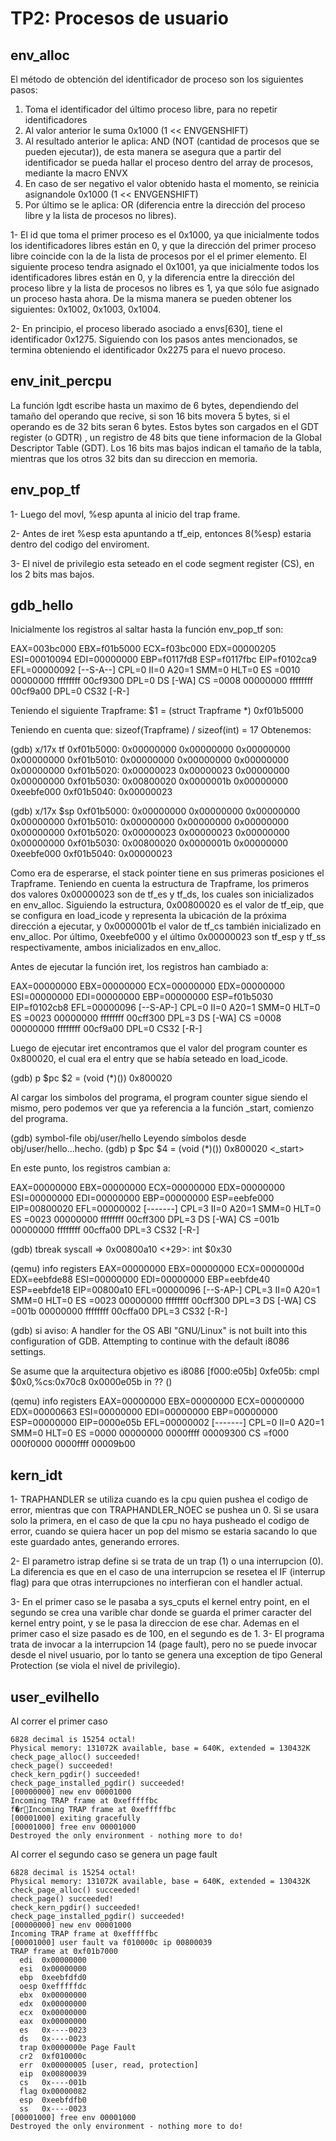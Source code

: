 TP2: Procesos de usuario
========================

env_alloc
---------
El método de obtención del identificador de proceso son los siguientes pasos:
1) Toma el identificador del último proceso libre, para no repetir identificadores
2) Al valor anterior le suma 0x1000 (1 << ENVGENSHIFT)
3) Al resultado anterior le aplica: AND (NOT (cantidad de procesos que se pueden ejecutar)), de esta manera se asegura que a partir del identificador se pueda hallar el proceso dentro del array de procesos, mediante la macro ENVX
4) En caso de ser negativo el valor obtenido hasta el momento, se reinicia asignandole 0x1000 (1 << ENVGENSHIFT)
5) Por último se le aplica: OR (diferencia entre la dirección del proceso libre y la lista de procesos no libres). 

1-
El id que toma el primer proceso es el 0x1000, ya que inicialmente todos los identificadores libres están en 0, y que la dirección del primer proceso libre coincide con la de la lista de procesos por el el primer elemento.
El siguiente proceso tendra asignado el 0x1001, ya que inicialmente todos los identificadores libres están en 0, y la diferencia entre la dirección del proceso libre y la lista de procesos no libres es 1, ya que sólo fue asignado un proceso hasta ahora.
De la misma manera se pueden obtener los siguientes: 0x1002, 0x1003, 0x1004.

2-
En principio, el proceso liberado asociado a envs[630], tiene el identificador 0x1275. Siguiendo con los pasos antes mencionados, se termina obteniendo el identificador 0x2275 para el nuevo proceso.


env_init_percpu
---------------
La función lgdt escribe hasta un maximo de 6 bytes, dependiendo del tamaño del operando que recive, si son 16 bits movera 5 bytes, si el operando es de 32 bits seran 6 bytes.
Estos bytes son cargados en el GDT register (o GDTR) , un registro de 48 bits que tiene informacion de la Global Descriptor Table (GDT). Los 16 bits mas bajos indican el tamaño de la tabla, mientras que los otros 32 bits dan su direccion en memoria.


env_pop_tf
----------
1-
Luego del movl, %esp apunta al inicio del trap frame.

2-
Antes de iret %esp esta apuntando a tf_eip, entonces 8(%esp) estaria dentro del codigo del enviroment.

3-
El nivel de privilegio esta seteado en el code segment register (CS), en los 2 bits mas bajos.

gdb_hello
---------
Inicialmente los registros al saltar hasta la función env_pop_tf son:

EAX=003bc000 EBX=f01b5000 ECX=f03bc000 EDX=00000205
ESI=00010094 EDI=00000000 EBP=f0117fd8 ESP=f0117fbc
EIP=f0102ca9 EFL=00000092 [--S-A--] CPL=0 II=0 A20=1 SMM=0 HLT=0
ES =0010 00000000 ffffffff 00cf9300 DPL=0 DS   [-WA]
CS =0008 00000000 ffffffff 00cf9a00 DPL=0 CS32 [-R-]

Teniendo el siguiente Trapframe:
$1 = (struct Trapframe *) 0xf01b5000

Teniendo en cuenta que: sizeof(Trapframe) / sizeof(int) = 17
Obtenemos:

(gdb) x/17x tf
0xf01b5000:	0x00000000	0x00000000	0x00000000	0x00000000
0xf01b5010:	0x00000000	0x00000000	0x00000000	0x00000000
0xf01b5020:	0x00000023	0x00000023	0x00000000	0x00000000
0xf01b5030:	0x00800020	0x0000001b	0x00000000	0xeebfe000
0xf01b5040:	0x00000023

(gdb) x/17x $sp
0xf01b5000:	0x00000000	0x00000000	0x00000000	0x00000000
0xf01b5010:	0x00000000	0x00000000	0x00000000	0x00000000
0xf01b5020:	0x00000023	0x00000023	0x00000000	0x00000000
0xf01b5030:	0x00800020	0x0000001b	0x00000000	0xeebfe000
0xf01b5040:	0x00000023

Como era de esperarse, el stack pointer tiene en sus primeras posiciones el Trapframe.
Teniendo en cuenta la estructura de Trapframe, los primeros dos valores 0x00000023 son de tf_es y tf_ds, los cuales son inicializados en env_alloc. Siguiendo la estructura, 0x00800020 es el valor de tf_eip, que se configura en load_icode y representa la ubicación de la próxima dirección a ejecutar, y 0x0000001b el valor de tf_cs también inicializado en env_alloc. Por último, 0xeebfe000 y el último 0x00000023 son tf_esp y tf_ss respectivamente, ambos inicializados en env_alloc.


Antes de ejecutar la función iret, los registros han cambiado a:

EAX=00000000 EBX=00000000 ECX=00000000 EDX=00000000
ESI=00000000 EDI=00000000 EBP=00000000 ESP=f01b5030
EIP=f0102cb8 EFL=00000096 [--S-AP-] CPL=0 II=0 A20=1 SMM=0 HLT=0
ES =0023 00000000 ffffffff 00cff300 DPL=3 DS   [-WA]
CS =0008 00000000 ffffffff 00cf9a00 DPL=0 CS32 [-R-]


Luego de ejecutar iret encontramos que el valor del program counter es 0x800020, el cual era el entry que se había seteado en load_icode.

(gdb) p $pc
$2 = (void (*)()) 0x800020

Al cargar los simbolos del programa, el program counter sigue siendo el mismo, pero podemos ver que ya referencia a la función _start, comienzo del programa.

(gdb) symbol-file obj/user/hello
Leyendo símbolos desde obj/user/hello...hecho.
(gdb) p $pc
$4 = (void (*)()) 0x800020 <_start>

En este punto, los registros cambian a:

EAX=00000000 EBX=00000000 ECX=00000000 EDX=00000000
ESI=00000000 EDI=00000000 EBP=00000000 ESP=eebfe000
EIP=00800020 EFL=00000002 [-------] CPL=3 II=0 A20=1 SMM=0 HLT=0
ES =0023 00000000 ffffffff 00cff300 DPL=3 DS   [-WA]
CS =001b 00000000 ffffffff 00cffa00 DPL=3 CS32 [-R-]


(gdb) tbreak syscall
=> 0x00800a10 <+29>:	int    $0x30

(qemu) info registers
EAX=00000000 EBX=00000000 ECX=0000000d EDX=eebfde88
ESI=00000000 EDI=00000000 EBP=eebfde40 ESP=eebfde18
EIP=00800a10 EFL=00000096 [--S-AP-] CPL=3 II=0 A20=1 SMM=0 HLT=0
ES =0023 00000000 ffffffff 00cff300 DPL=3 DS   [-WA]
CS =001b 00000000 ffffffff 00cffa00 DPL=3 CS32 [-R-]


(gdb) si
aviso: A handler for the OS ABI "GNU/Linux" is not built into this configuration
of GDB.  Attempting to continue with the default i8086 settings.

Se asume que la arquitectura objetivo es i8086
[f000:e05b]    0xfe05b:	cmpl   $0x0,%cs:0x70c8
0x0000e05b in ?? ()

(qemu) info registers
EAX=00000000 EBX=00000000 ECX=00000000 EDX=00000663
ESI=00000000 EDI=00000000 EBP=00000000 ESP=00000000
EIP=0000e05b EFL=00000002 [-------] CPL=0 II=0 A20=1 SMM=0 HLT=0
ES =0000 00000000 0000ffff 00009300
CS =f000 000f0000 0000ffff 00009b00

kern_idt
--------
1-
TRAPHANDLER se utiliza cuando es la cpu quien pushea el codigo de error, mientras que con TRAPHANDLER_NOEC se pushea un 0.
Si se usara solo la primera, en el caso de que la cpu no haya pusheado el codigo de error, cuando se quiera hacer un pop del mismo se estaria sacando lo que este guardado antes, generando errores.

2-
El parametro istrap define si se trata de un trap (1) o una interrupcion (0).
La diferencia es que en el caso de una interrupcion se resetea el IF (interrup flag) para que otras interrupciones no interfieran con el handler actual.

3-
En el primer caso se le pasaba a sys_cputs el kernel entry point, en el segundo se crea una varible char donde se guarda el primer caracter del kernel entry point, y se le pasa la direccion de ese char. Ademas en el primer caso el size pasado es de 100, en el segundo es de 1.
3-
El programa trata de invocar a la interrupcion 14 (page fault), pero no se puede invocar desde el nivel usuario, por lo tanto se genera una exception de tipo General Protection (se viola el nivel de privilegio).



user_evilhello
--------------
Al correr el primer caso

```
6828 decimal is 15254 octal!
Physical memory: 131072K available, base = 640K, extended = 130432K
check_page_alloc() succeeded!
check_page() succeeded!
check_kern_pgdir() succeeded!
check_page_installed_pgdir() succeeded!
[00000000] new env 00001000
Incoming TRAP frame at 0xefffffbc
f�rIncoming TRAP frame at 0xefffffbc
[00001000] exiting gracefully
[00001000] free env 00001000
Destroyed the only environment - nothing more to do!
```
         
Al correr el segundo caso se genera un page fault
```
6828 decimal is 15254 octal!
Physical memory: 131072K available, base = 640K, extended = 130432K
check_page_alloc() succeeded!
check_page() succeeded!
check_kern_pgdir() succeeded!
check_page_installed_pgdir() succeeded!
[00000000] new env 00001000
Incoming TRAP frame at 0xefffffbc
[00001000] user fault va f010000c ip 00800039
TRAP frame at 0xf01b7000
  edi  0x00000000
  esi  0x00000000
  ebp  0xeebfdfd0
  oesp 0xefffffdc
  ebx  0x00000000
  edx  0x00000000
  ecx  0x00000000
  eax  0x00000000
  es   0x----0023
  ds   0x----0023
  trap 0x0000000e Page Fault
  cr2  0xf010000c
  err  0x00000005 [user, read, protection]
  eip  0x00800039
  cs   0x----001b
  flag 0x00000082
  esp  0xeebfdfb0
  ss   0x----0023
[00001000] free env 00001000
Destroyed the only environment - nothing more to do!
```

